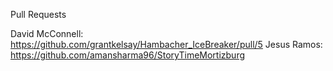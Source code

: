 Pull Requests

David McConnell: https://github.com/grantkelsay/Hambacher_IceBreaker/pull/5
Jesus Ramos: https://github.com/amansharma96/StoryTimeMortizburg
